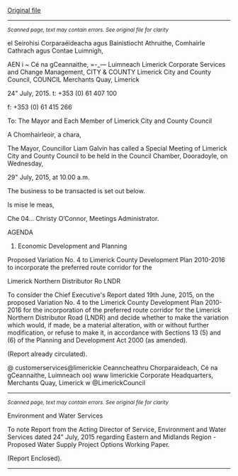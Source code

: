 [Original file](https://www.limerick.ie/sites/default/files/media/documents/2017-06/Agenda%20for%20Special%20Meeting%20of%20Limerick%20City%20and%20County%20Council%20-%2029th%20July%202015.pdf)

---
*<small>Scanned page, text may contain errors. See original file for clarity</small>*  

el Seirohisi Corparaéideacha agus Bainistiocht Athruithe,
Comhairle Cathrach agus Contae Luimnigh,

AEN i ~ Cé na gCeannaithe,
=-_— Luimneach
Limerick Corporate Services and Change Management,
CITY & COUNTY Limerick City and County Council,
COUNCIL Merchants Quay,
Limerick

24" July, 2015. t: +353 (0) 61 407 100

f: +353 (0) 61 415 266

To: The Mayor and Each Member of Limerick City and County Council

A Chomhairleoir, a chara,

The Mayor, Councillor Liam Galvin has called a Special Meeting of Limerick City and
County Council to be held in the Council Chamber, Dooradoyle, on Wednesday,

29" July, 2015, at 10.00 a.m.

The business to be transacted is set out below.

Is mise le meas,

Che 04...
Christy O’Connor,
Meetings Administrator.

AGENDA

1. Economic Development and Planning

Proposed Variation No. 4 to Limerick County Development Plan
2010-2016 to incorporate the preferred route corridor for the

Limerick Northern Distributor Ro LNDR

To consider the Chief Executive's Report dated 19th June, 2015, on the
proposed Variation No. 4 to the Limerick County Development Plan 2010-
2016 for the incorporation of the preferred route corridor for the Limerick
Northern Distributor Road (LNDR) and decide whether to make the variation
which would, if made, be a material alteration, with or without further
modification, or refuse to make it, in accordance with Sections 13 (5) and (6)
of the Planning and Development Act 2000 (as amended).

(Report already circulated).

@ customerservices@limerickie
Ceanncheathru Chorparaideach, Cé na gCeannaithe, Luimneach oo) www limerickie
Corporate Headquarters, Merchants Quay, Limerick w @LimerickCouncil


---
*<small>Scanned page, text may contain errors. See original file for clarity</small>*  

Environment and Water Services

To note Report from the Acting Director of Service, Environment and Water
Services dated 24" July, 2015 regarding Eastern and Midlands Region -
Proposed Water Supply Project Options Working Paper.

(Report Enclosed).


---
